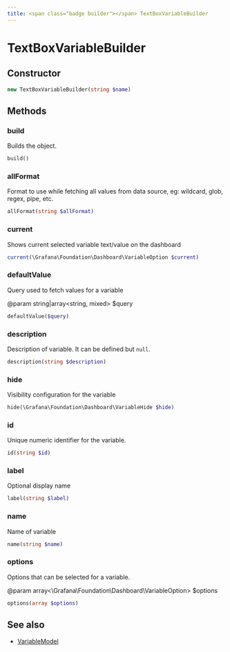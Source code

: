 ```yaml
---
title: <span class="badge builder"></span> TextBoxVariableBuilder
---
```

# <span class="badge builder"></span> TextBoxVariableBuilder

## Constructor

```php
new TextBoxVariableBuilder(string $name)
```
## Methods

### <span class="badge object-method"></span> build

Builds the object.

```php
build()
```

### <span class="badge object-method"></span> allFormat

Format to use while fetching all values from data source, eg: wildcard, glob, regex, pipe, etc.

```php
allFormat(string $allFormat)
```

### <span class="badge object-method"></span> current

Shows current selected variable text/value on the dashboard

```php
current(\Grafana\Foundation\Dashboard\VariableOption $current)
```

### <span class="badge object-method"></span> defaultValue

Query used to fetch values for a variable

@param string|array<string, mixed> $query

```php
defaultValue($query)
```

### <span class="badge object-method"></span> description

Description of variable. It can be defined but `null`.

```php
description(string $description)
```

### <span class="badge object-method"></span> hide

Visibility configuration for the variable

```php
hide(\Grafana\Foundation\Dashboard\VariableHide $hide)
```

### <span class="badge object-method"></span> id

Unique numeric identifier for the variable.

```php
id(string $id)
```

### <span class="badge object-method"></span> label

Optional display name

```php
label(string $label)
```

### <span class="badge object-method"></span> name

Name of variable

```php
name(string $name)
```

### <span class="badge object-method"></span> options

Options that can be selected for a variable.

@param array<\Grafana\Foundation\Dashboard\VariableOption> $options

```php
options(array $options)
```

## See also

 * <span class="badge object-type-class"></span> [VariableModel](./object-VariableModel.md)
